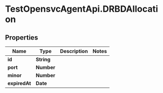 # TestOpensvcAgentApi.DRBDAllocation

## Properties

Name | Type | Description | Notes
------------ | ------------- | ------------- | -------------
**id** | **String** |  | 
**port** | **Number** |  | 
**minor** | **Number** |  | 
**expiredAt** | **Date** |  | 


